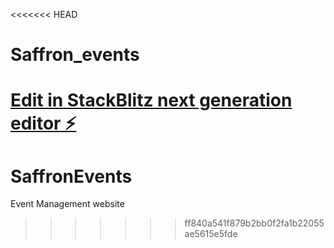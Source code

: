 <<<<<<< HEAD
# Saffron_events

[Edit in StackBlitz next generation editor ⚡️](https://stackblitz.com/~/github.com/Akshaykumarannu/Saffron_events)
=======
# SaffronEvents
Event Management website
>>>>>>> ff840a541f879b2bb0f2fa1b22055ae5615e5fde
